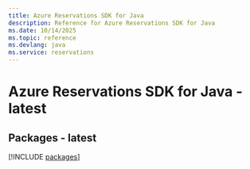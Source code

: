 ```yaml
---
title: Azure Reservations SDK for Java
description: Reference for Azure Reservations SDK for Java
ms.date: 10/14/2025
ms.topic: reference
ms.devlang: java
ms.service: reservations
---
```

# Azure Reservations SDK for Java - latest
## Packages - latest
[!INCLUDE [packages](reservations-index.md)]